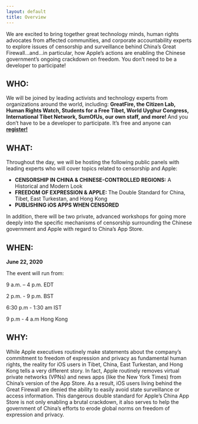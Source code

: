 ```yaml
---
layout: default
title: Overview
---
```


<p>
	We are excited to bring together great technology minds, human rights advocates from affected communities, and corporate accountability experts to explore issues of censorship and surveillance behind China’s Great Firewall...and...in particular, how Apple’s actions are enabling the Chinese government’s ongoing crackdown on freedom. You don’t need to be a developer to participate! 

</p>
<h2>WHO:</h2>
<p>
	We will be joined by leading activists and technology experts from organizations around the world, including: 
	<b>GreatFire, the Citizen Lab, Human Rights Watch, Students for a Free Tibet, World Uyghur Congress, International Tibet Network, SumOfUs, our own staff, and more! </b>
And you don’t have to be a developer to participate. It’s free and anyone can <a href="register"><b>register!</b></a>

</p>

<h2>WHAT:</h2>
<p>
	Throughout the day, we will be hosting the following public panels with leading experts who will cover topics related to censorship and Apple:
</p>
<ul>
	<li><b>CENSORSHIP IN CHINA & CHINESE-CONTROLLED REGIONS:</b> A Historical and Modern Look</li>
	<li><b>FREEDOM OF EXPRESSION & APPLE: </b>  The Double Standard for China, Tibet, East Turkestan, and Hong Kong </li>
	<li><b>PUBLISHING iOS APPS WHEN CENSORED</b> </li>
</ul>
<p>
	 In addition, there will be two private, advanced workshops for going more deeply into the specific mechanisms of censorship surrounding the Chinese government and Apple with regard to China’s App Store.
</p>
<h2>WHEN:</h2>
<p><b>June 22, 2020</b></p>
<p>
	The event will run from: 
</p>
<!--<p> 8 a.m. – 3 p.m. PDT / 11 a.m. – 6 p.m. EDT / 4 p.m. - 11p.m. UK / 11 p.m - 6 a.m Hong Kong / 8:30 p.m - 3:30 am IST</p> -->
<p> 9 a.m. – 4 p.m. EDT</p>
<p> 2 p.m. - 9 p.m. BST </p>
<p> 6:30 p.m - 1:30 am IST</p>
<p> 9 p.m - 4 a.m Hong Kong</p>
<h2>WHY:</h2>
<p>
	While Apple executives routinely make statements about the company’s commitment to freedom of expression and privacy as fundamental human rights, the reality for iOS users in Tibet, China, East Turkestan, and Hong Kong tells a very different story. In fact, Apple routinely removes virtual private networks (VPNs) and news apps (like the New York Times) from China’s version of the App Store. As a result, iOS users living behind the Great Firewall are denied the ability to easily avoid state surveillance or access information. This dangerous double standard for Apple’s China App Store is not only enabling a brutal crackdown, it also serves to help the government of China’s efforts to erode global norms on freedom of expression and privacy.
</p>
<p>
	
</p>
<br><br>



